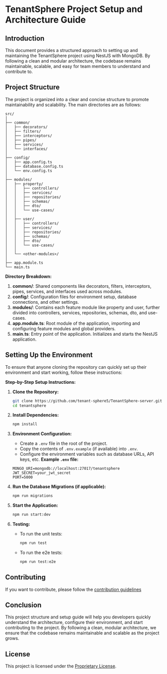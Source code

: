 # TenantSphere Project Setup and Architecture Guide

## Introduction
This document provides a structured approach to setting up and maintaining the TenantSphere project using NestJS with MongoDB. By following a clean and modular architecture, the codebase remains maintainable, scalable, and easy for team members to understand and contribute to.

## Project Structure
The project is organized into a clear and concise structure to promote maintainability and scalability. The main directories are as follows:

```
src/
│
├── common/
│   ├── decorators/
│   ├── filters/
│   ├── interceptors/
│   ├── pipes/
│   ├── services/
│   └── interfaces/
│
├── config/
│   ├── app.config.ts
│   ├── database.config.ts
│   └── env.config.ts
│
├── modules/
│   ├── property/
│   │   ├── controllers/
│   │   ├── services/
│   │   ├── repositories/
│   │   ├── schemas/
│   │   ├── dto/
│   │   └── use-cases/
│   │
│   ├── user/
│   │   ├── controllers/
│   │   ├── services/
│   │   ├── repositories/
│   │   ├── schemas/
│   │   ├── dto/
│   │   └── use-cases/
│   │
│   └── <other-modules>/
│
├── app.module.ts
└── main.ts
```

**Directory Breakdown:**

1. **common/**: Shared components like decorators, filters, interceptors, pipes, services, and interfaces used across modules.
2. **config/**: Configuration files for environment setup, database connections, and other settings.
3. **modules/**: Contains each feature module like property and user, further divided into controllers, services, repositories, schemas, dto, and use-cases.
4. **app.module.ts**: Root module of the application, importing and configuring feature modules and global providers.
5. **main.ts**: Entry point of the application. Initializes and starts the NestJS application.

## Setting Up the Environment
To ensure that anyone cloning the repository can quickly set up their environment and start working, follow these instructions:

**Step-by-Step Setup Instructions:**

1. **Clone the Repository:**
   ```bash
   git clone https://github.com/tenant-sphere5/TenantSphere-server.git
   cd tenantsphere
   ```

2. **Install Dependencies:**
   ```bash
   npm install
   ```

3. **Environment Configuration:**
   - Create a `.env` file in the root of the project.
   - Copy the contents of `.env.example` (if available) into `.env`.
   - Configure the environment variables such as database URLs, API keys, etc.
   **Example `.env` file:**

   ```
   MONGO_URI=mongodb://localhost:27017/tenantsphere
   JWT_SECRET=your_jwt_secret
   PORT=5000
   ```

4. **Run the Database Migrations (if applicable):**
   ```bash
   npm run migrations
   ```

5. **Start the Application:**
   ```bash
   npm run start:dev
   ```

6. **Testing:**
   - To run the unit tests:
     ```bash
     npm run test
     ```
   - To run the e2e tests:
     ```bash
     npm run test:e2e
     ```

## Contributing

If you want to contribute, please follow the [contribution guidelines](https://github.com/tenant-sphere5/TenantSphere-server/blob/main/CONTRIBUTING.md)

## Conclusion

This project structure and setup guide will help you developers quickly understand the architecture, configure their environment, and start contributing to the project. By following a clean, modular architecture, we ensure that the codebase remains maintainable and scalable as the project grows.

## License

This project is licensed under the [Proprietary License](LICENSE).
